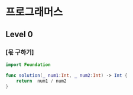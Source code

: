 # 프로그래머스 

## Level 0

### [몫 구하기]

```swift
import Foundation

func solution(_ num1:Int, _ num2:Int) -> Int {
    return  num1 / num2
}
```
